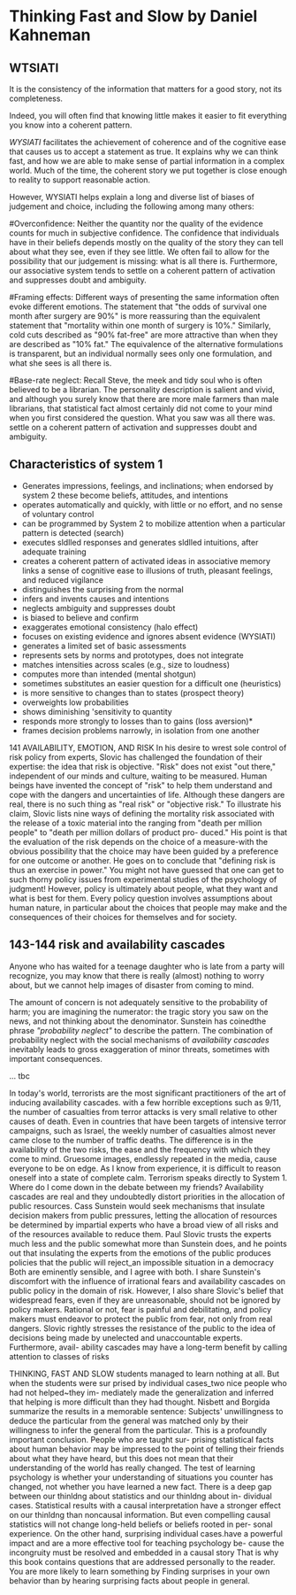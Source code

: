 Thinking Fast and Slow by Daniel Kahneman
=======

WTSIATI
-------

It is the consistency of the information that matters for a good story, not its completeness.

Indeed, you will often find that knowing little makes it easier to fit everything you know into a coherent pattern.

*WYSIATI* facilitates the achievement of coherence and of the cognitive ease that causes us to accept a statement as true. It explains why we can think fast, and how we are able to make sense of partial information in a complex world. Much of the time, the coherent story we put together is close enough to reality to support reasonable action.

However, WYSIATI helps explain a long and diverse list of biases of judgement and choice, including the following among many others:

#Overconfidence:
Neither the quantity nor the quality of the evidence counts for much in subjective confidence. The confidence that individuals have in their beliefs depends mostly on the quality of the story they can tell about what they see, even if they see little. We often fail to allow for the possibility that our judgement is missing: what is all there is. Furthermore, our associative system tends to settle on a coherent pattern of activation and suppresses doubt and ambiguity.

#Framing effects:
Different ways of presenting the same information often evoke different emotions. The statement that "the odds of survival one month after surgery are 90%" is more reassuring than the equivalent statement that "mortality within one month of surgery is 10%." Similarly, cold cuts described as "90% fat-free" are more attractive than when they are described as "10% fat." The equivalence of the alternative formulations is transparent, but an individual normally sees only one formulation, and what she sees is all there is.

#Base-rate neglect:
Recall Steve, the meek and tidy soul who is often believed to be a librarian. The personality description is salient and vivid, and although you surely know that there are more male farmers than male librarians, that statistical fact almost certainly did not come to your mind when you first considered the question. What you saw was all there was. settle on a coherent pattern of activation and suppresses doubt and ambiguity.

Characteristics of system 1
------

  * Generates impressions, feelings, and inclinations; when endorsed by system 2 these become beliefs, attitudes, and intentions
 * operates automatically and quickly, with little or no effort, and no sense of voluntary control
 * can be programmed by System 2 to mobilize attention when a particular pattern is detected (search)
 * executes sldlled responses and generates sldlled intuitions, after adequate training
 * creates a coherent pattern of activated ideas in associative memory links a sense of cognitive ease to illusions of truth, pleasant feelings, and reduced vigilance
 * distinguishes the surprising from the normal
 * infers and invents causes and intentions
 * neglects ambiguity and suppresses doubt
 * is biased to believe and confirm
 * exaggerates emotional consistency (halo effect)
 * focuses on existing evidence and ignores absent evidence (WYSIATI)
 * generates a limited set of basic assessments
 * represents sets by norms and prototypes, does not integrate
 * matches intensities across scales (e.g., size to loudness)
 * computes more than intended (mental shotgun)
 * sometimes substitutes an easier question for a difficult one (heuristics)
 * is more sensitive to changes than to states (prospect theory)
 * overweights low probabilities
 * shows diminishing 'sensitivity to quantity
 * responds more strongly to losses than to gains (loss aversion)*
 * frames decision problems narrowly, in isolation from one another

141
AVAILABILITY, EMOTION, AND RISK
In his desire to wrest sole control of risk policy from experts, Slovic has
challenged the foundation of their expertise: the idea that risk is objective.
"Risk" does not exist "out there," independent of our minds and culture,
waiting to be measured. Human beings have invented the concept of "risk"
to help them understand and cope with the dangers and uncertainties of
life. Although these dangers are real, there is no such thing as "real risk" or
"objective risk."
To illustrate his claim, Slovic lists nine ways of defining the mortality
risk associated with the release of a toxic material into the ranging from
"death per million people" to "death per million dollars of product pro-
duced." His point is that the evaluation of the risk depends on the choice of
a measure-with the obvious possibility that the choice may have been
guided by a preference for one outcome or another. He goes on to conclude
that "defining risk is thus an exercise in power." You might not have guessed
that one can get to such thorny policy issues from experimental studies
of the psychology of judgment! However, policy is ultimately about people,
what they want and what is best for them. Every policy question involves
assumptions about human nature, in particular about the choices that
people may make and the consequences of their choices for themselves and
for society.

143-144 risk and availability cascades
----

Anyone who has waited for a teenage daughter who is late from a party will recognize, you may know that there is really (almost) nothing to worry about, but we cannot help images of disaster from coming to mind.

The amount of concern is not adequately sensitive to the probability of harm; you are imagining the numerator: the tragic story you saw on the news, and not thinking about the denominator. Sunstein has coinedthe phrase *"probability neglect"* to describe the pattern. The combination of probability neglect with the social mechanisms of *availability cascades* inevitably leads to gross exaggeration of minor threats, sometimes with important consequences.

... tbc

In today's world, terrorists are the most significant practitioners of the
art of inducing availability cascades. with a few horrible exceptions such as
9/11, the number of casualties from terror attacks is very small relative to
other causes of death. Even in countries that have been targets of intensive
terror campaigns, such as Israel, the weekly number of casualties almost
never came close to the number of traffic deaths. The difference is in the
availability of the two risks, the ease and the frequency with which they
come to mind. Gruesome images, endlessly repeated in the media, cause
everyone to be on edge. As I know from experience, it is difficult to reason
oneself into a state of complete calm. Terrorism speaks directly to System 1.
Where do I come down in the debate between my friends? Availability
cascades are real and they undoubtedly distort priorities in the allocation
of public resources. Cass Sunstein would seek mechanisms that insulate
decision makers from public pressures, letting the allocation of resources
be determined by impartial experts who have a broad view of all risks and
of the resources available to reduce them. Paul Slovic trusts the experts
much less and the public somewhat more than Sunstein does, and he points
out that insulating the experts from the emotions of the public produces
policies that the public will reject_an impossible situation in a democracy
Both are eminently sensible, and I agree with both.
I share Sunstein's discomfort with the influence of irrational fears and
availability cascades on public policy in the domain of risk. However, I also
share Slovic's belief that widespread fears, even if they are unreasonable,
should not be ignored by policy makers. Rational or not, fear is painful and
debilitating, and policy makers must endeavor to protect the public from
fear, not only from real dangers.
Slovic rightly stresses the resistance of the public to the idea of decisions
being made by unelected and unaccountable experts. Furthermore, avail-
ability cascades may have a long-term benefit by calling attention to classes of risks

THINKING, FAST AND SLOW
students managed to learn nothing at all. But when the students were sur
prised by individual cases_two nice people who had not helped~they im-
mediately made the generalization and inferred that helping is more difficult
than they had thought. Nisbett and Borgida summarize the results in a
memorable sentence:
Subjects' unwillingness to deduce the particular from the general was
matched only by their willingness to infer the general from the particular.
This is a profoundly important conclusion. People who are taught sur-
prising statistical facts about human behavior may be impressed to the
point of telling their friends about what they have heard, but this does not
mean that their understanding of the world has really changed. The test of
learning psychology is whether your understanding of situations you
counter has changed, not whether you have learned a new fact. There is a
deep gap between our thinldng about statistics and our thinldng about in-
dividual cases. Statistical results with a causal interpretation have a stronger effect on our thinldng than noncausal information. But even compelling causal statistics will not change long-held beliefs or beliefs rooted in per-
sonal experience. On the other hand, surprising individual cases.have a
powerful impact and are a more effective tool for teaching psychology be-
cause the incongruity must be resolved and embedded in a causal story
That is why this book contains questions that are addressed personally to
the reader. You are more likely to learn something by Finding surprises in
your own behavior than by hearing surprising facts about people in
general.
